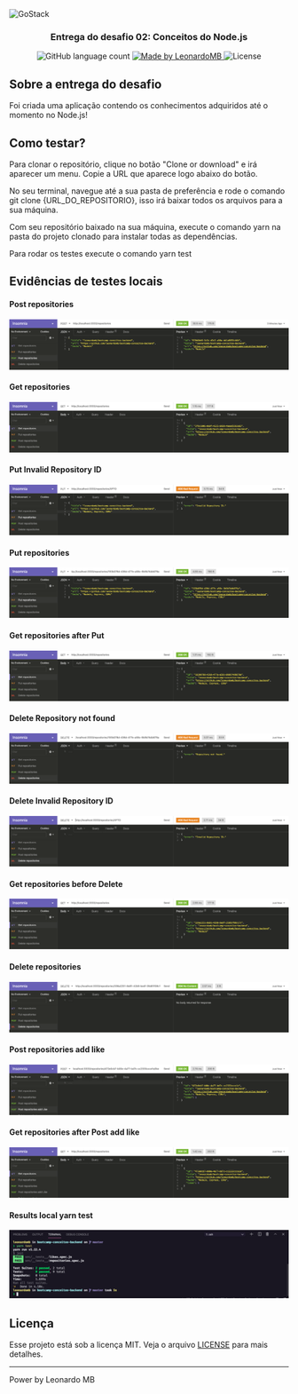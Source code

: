 <img alt="GoStack" src="https://storage.googleapis.com/golden-wind/bootcamp-gostack/header-desafios.png" />

<h3 align="center">
  Entrega do desafio 02: Conceitos do Node.js
</h3>

<p align="center">
  <img alt="GitHub language count" src="https://img.shields.io/github/languages/count/leonardomb/bootcamp-conceitos-backend?color=%2304D361">

  <a href="https://github.com/leonardomb">
    <img alt="Made by LeonardoMB" src="https://img.shields.io/badge/made%20by-LeonardoMB-%2304D361">
  </a>

  <img alt="License" src="https://img.shields.io/badge/license-MIT-%2304D361">
</p>

## Sobre a entrega do desafio

Foi criada uma aplicação contendo os conhecimentos adquiridos até o momento no Node.js!


## Como testar?

Para clonar o repositório, clique no botão "Clone or download" e irá aparecer um menu. Copie a URL que aparece logo abaixo do botão.

No seu terminal, navegue até a sua pasta de preferência e rode o comando git clone {URL_DO_REPOSITORIO}, isso irá baixar todos os arquivos para a sua máquina.

Com seu repositório baixado na sua máquina, execute o comando yarn na pasta do projeto clonado para instalar todas as dependências.

Para rodar os testes execute o comando yarn test

## Evidências de testes locais

<h4>Post repositories</h4>
<p align="center">
  <img src="./images/01_Post_repositories.png">
</p>
<h4>Get repositories</h4>
<p align="center">
  <img src="./images/02_Get_repositories.png">
</p>
<h4>Put Invalid Repository ID</h4>
<p align="center">
  <img src="./images/03_Put_Invalid_Repository_ID.png">
</p>
<h4>Put repositories</h4>
<p align="center">
  <img src="./images/04_Put_repositories.png">
</p>
<h4>Get repositories after Put</h4>
<p align="center">
  <img src="./images/05_Get_repositories_after_Put-04.png">
</p>
<h4>Delete Repository not found</h4>
<p align="center">
  <img src="./images/06_Delete_Repository_not_found.png">
</p>
<h4>Delete Invalid Repository ID</h4>
<p align="center">
  <img src="./images/07_Delete_Invalid_Repository_ID.png">
</p>
<h4>Get repositories before Delete</h4>
<p align="center">
  <img src="./images/08_Get_repositories_before_Delete-09.png">
</p>
<h4>Delete repositories</h4>
<p align="center">
  <img src="./images/09_Delete_repositories.png">
</p>
<h4>Post repositories add like</h4>
<p align="center">
  <img src="./images/10_Post_repositories_add_like.png">
</p>
<h4>Get repositories after Post add like</h4>
<p align="center">
  <img src="./images/11_Get_repositories_after_Post_add_like-10.png">
</p>
<h4>Results local yarn test</h4>
<p align="center">
  <img src="./images/12_Results_yarn_test.png">
</p>

## Licença

Esse projeto está sob a licença MIT. Veja o arquivo [LICENSE](LICENSE) para mais detalhes.

---

Power by Leonardo MB

